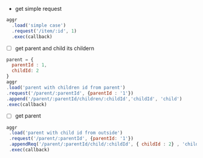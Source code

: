 -  get simple request 
```javascript 
aggr
  .load('simple case')
  .request('/item/:id', 1)
  .exec(callback)
````

- [ ] get parent and child its childern  
```javascript 
parent = {
  parentId : 1, 
  childId: 2 
}
aggr
.load('parent with children id from parent')
.request('/parent/:parentId', {parentId : '1'})
.append('/parent/:parentId/children/:childId','childId', 'child')
.exec(callback)
```
- [ ] get parent
```javascript 
aggr
 .load('parent with child id from outside')
 .request('/parent/:parentId', {parentId: '1'})
 .appendReq('/parent/:parentId/child/:childId', { childId : 2} , 'child')
 .exec(callback) 
 ``` 